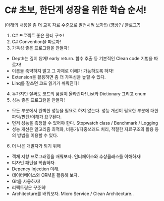 # C# 초보, 한단계 성장을 위한 학습 순서! 
(아래의 내용을 좀 더 교육 자료 수준으로 발전시켜 보자!!)
(영상? / 블로그?)

1. C# 프로젝트 좋은 폴더 구조!
2. C# Convention을 따르자!
3. 가독성 좋은 프로그램을 만들자!
  - Depth는 깊지 않게! early return. 함수 추출 등 기본적인 Clean code 기법을 따르자!
  - 이름을 축약하지 말고 그 자체로 이해가 가능하도록 하자!
  - Extension을 활용하면 좀 더 가독성을 높힐 수 있다.
  - Linq를 잘쓰면 코드 읽기가 쉬워진다!
4. 두가지만 잘써도 코드의 품질이 올라간다! List와 Dictionary 그리고 enum
5. 성능 좋은 프로그램을 만들자!
  - 모든 부분에서 완벽한 성능을 필요로 하지 않는다. 성능 개선이 필요한 부분에 대한 파악/판단/이해가 요구된다.
  - 먼저 성능을 측정할 수 있어야 한다. Stopwatch class / Benchmark / Logging
  - 성능 개선은 알고리즘 최적화, 비동기/다중쓰래드 처리, 적절한 자료구조의 활용 등의 방법을 이용할 수 있다.
6. 더 나은 개발자가 되기 위해
  - 객체 지향 프로그래밍을 배워보자. 인터페이스와 추상클래스를 이해하자!
  - 디자인 패턴을 학습하자.
  - Depency Injection 이해.
  - 데이터베이스와 ORM을 활용해 보자.
  - Git을 사용하자!
  - 리팩토링은 꾸준히!
  - Architecture를 배워보자. Micro Service / Clean Architecture.. 
